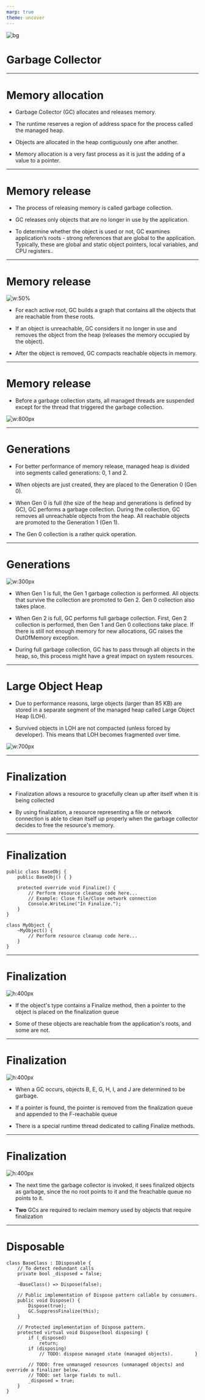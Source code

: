 ```yaml
---
marp: true
theme: uncover
---
```

<style>
section.slide {
    padding-top:150px
}
section.slide h1 {
  position: absolute;
  left: 80px;
  top: 80px;
  right: 80px;
  height: 70px;
  line-height: 70px;
}
section.slide li {
    font-size: 0.9em;
}

section.slide img {
   position: absolute;
   left: 50px;
   top: 200px;
}

section.small ul {
    padding-left: 50%;
}

section.small2 ul {
    padding-left: 30%;
}

section.small3 img {
   position: absolute;
   left: 20%;
   top: 60%;
}

section.small4 img {
   position: absolute;
   left: 20%;
}

section.small4 ul {
    margin-top: 300px;
    font-size: 0.9em;
}

section.small5 img {
   margin-left: 50px;
}

section.small5 ul {
    margin-left: 45%;
    font-size: 0.9em;
}

section.small6 img {
   margin-left: 30px;
}

section.small6 ul {
    margin-left: 50%;
    font-size: 0.8em;
}

section.small3 ul {
    margin-top: -200px;
    font-size: 0.8em;
}

section.small li {
    font-size: 0.7em;
}

section.small0 li {
    font-size: 0.8em;
}

section.small7 pre {
    font-size: 0.5em;
}
section.small7 h1 {
  position: absolute;
  left: 80px;
  top: 50px;
  right: 80px;
  height: 70px;
  line-height: 70px;
}
</style>

![bg](img/title_page_bg.jpg)

# Garbage Collector

---
<!-- _class: slide -->
# Memory allocation

* Garbage Collector (GC) allocates and releases memory.

* The runtime reserves a region of address space for the process called the managed heap.

* Objects are allocated in the heap contiguously one after another.

* Memory allocation is a very fast process as it is just the adding of a value to a pointer.

---
<!-- _class: slide -->
# Memory release

* The process of releasing memory is called garbage collection.

* GC releases only objects that are no longer in use by the application.

* To determine whether the object is used or not, GC examines application’s roots - strong references that are global to the application. Typically, these are global and static object pointers, local variables, and CPU registers..

---
<!-- _class: slide small -->
# Memory release

![w:50%](img/basic_concepts_1.png)
* For each active root, GC builds a graph that contains all the objects that are reachable from these roots.

* If an object is unreachable, GC considers it no longer in use and removes the object from the heap (releases the memory occupied by the object).

* After the object is removed, GC compacts reachable objects in memory.

---
<!-- _class: slide small4 -->
# Memory release

* Before a garbage collection starts, all managed threads are suspended except for the thread that triggered the garbage collection.

![w:800px](img/gc-triggered.png)

---
<!-- _class: slide small0 -->
# Generations
* For better performance of memory release, managed heap is divided into segments called generations: 0, 1 and 2.

* When objects are just created, they are placed to the Generation 0 (Gen 0).

* When Gen 0 is full (the size of the heap and generations is defined by GC), GC performs a garbage collection. During the collection, GC removes all unreachable objects from the heap. All reachable objects are promoted to the Generation 1 (Gen 1).

* The Gen 0 collection is a rather quick operation.

---
<!-- _class: slide small small2 -->
# Generations

![w:300px](img/basic_concepts_2.png)
* When Gen 1 is full, the Gen 1 garbage collection is performed. All objects that survive the collection are promoted to Gen 2. Gen 0 collection also takes place.

* When Gen 2 is full, GC performs full garbage collection. First, Gen 2 collection is performed, then Gen 1 and Gen 0 collections take place. If there is still not enough memory for new allocations, GC raises the OutOfMemory exception.

* During full garbage collection, GC has to pass through all objects in the heap, so, this process might have a great impact on system resources.

---
<!-- _class: slide small3 -->
# Large Object Heap

* Due to performance reasons, large objects (larger than 85 KB) are stored in a separate segment of the managed heap called Large Object Heap (LOH).

* Survived objects in LOH are not compacted (unless forced by developer). This means that LOH becomes fragmented over time.

![w:700px](img/basic_concepts_3.png)

---
<!-- _class: slide -->
# Finalization

* Finalization allows a resource to gracefully clean up after itself when it is being collected

* By using finalization, a resource representing a file or network connection is able to clean itself up properly when the garbage collector decides to free the resource's memory.

---
<!-- _class: slide -->
# Finalization

```
public class BaseObj {
    public BaseObj() { }

    protected override void Finalize() {
        // Perform resource cleanup code here... 
        // Example: Close file/Close network connection
        Console.WriteLine("In Finalize."); 
    }
}

class MyObject {
    ~MyObject() {
        // Perform resource cleanup code here...
    }
}
```

---
<!-- _class: slide small5 -->
# Finalization

![h:400px](img/finalization_1.gif)

* If the object's type contains a Finalize method, then a pointer to the object is placed on the finalization queue

* Some of these objects are reachable from the application's roots, and some are not.

---
<!-- _class: slide small6 -->
# Finalization

![h:400px](img/finalization_2.gif)

*  When a GC occurs, objects B, E, G, H, I, and J are determined to be garbage.

* If a pointer is found, the pointer is removed from the finalization queue and appended to the F-reachable queue

* There is a special runtime thread dedicated to calling Finalize methods.

---
<!-- _class: slide small6 -->
# Finalization

![h:400px](img/finalization_3.gif)

* The next time the garbage collector is invoked, it sees finalized objects as garbage, since the no root points to it and the freachable queue no points to it.

* **Two** GCs are required to reclaim memory used by objects that require finalization

---
<!-- _class: slide small small7 -->
# Disposable

```
class BaseClass : IDisposable {
    // To detect redundant calls
    private bool _disposed = false;

    ~BaseClass() => Dispose(false);

    // Public implementation of Dispose pattern callable by consumers.
    public void Dispose() {
        Dispose(true);
        GC.SuppressFinalize(this);
    }

    // Protected implementation of Dispose pattern.
    protected virtual void Dispose(bool disposing) {
        if (_disposed)
            return;
        if (disposing)
            // TODO: dispose managed state (managed objects).        }

        // TODO: free unmanaged resources (unmanaged objects) and override a finalizer below.
        // TODO: set large fields to null.
        _disposed = true;
    }
}
```